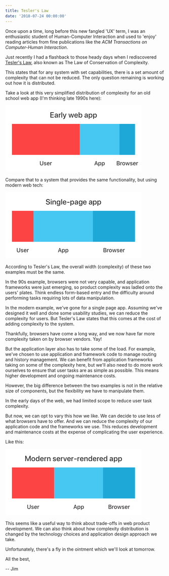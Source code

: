 ```yaml
---
title: Tesler's Law
date: '2018-07-24 00:00:00'
---
```


Once upon a time, long before this new fangled 'UX' term, I was an enthusiastic student of Human-Computer Interaction and used to 'enjoy' reading articles from fine publications like the _ACM Transactions on Computer-Human Interaction_.

Just recently I had a flashback to those heady days when I rediscovered [Tesler's Law](https://en.wikipedia.org/wiki/Law_of_conservation_of_complexity), also known as The Law of Conservation of Complexity.

This states that for any system with set capabilities, there is a set amount of complexity that can not be reduced. The only question remaining is working out how it is distributed.

Take a look at this very simplified distribution of complexity for an old school web app (I'm thinking late 1990s here):

![User complexity of about 50%, application complexity of about 40% and browser complexity of about 10%](/images/list/20180724-coc1.png)

Compare that to a system that provides the same functionality, but using modern web tech:

![User complexity of about 15%, application complexity of about 50% and browser complexity of about 35%](/images/list/20180724-coc2.png)

According to Tesler's Law, the overall width (complexity) of these two examples must be the same.

In the 90s example, browsers were not very capable, and application frameworks were just emerging, so product complexity was ladled onto the users' plates. Think endless form-based entry and the difficulty around performing tasks requiring lots of data manipulation.

In the modern example, we've gone for a single page app. Assuming we've designed it well and done some usability studies, we can reduce the complexity for users. But Tesler's Law states that this comes at the cost of adding complexity to the system.

Thankfully, browsers have come a long way, and we now have far more complexity taken on by browser vendors. Yay!

But the application layer also has to take some of the load. For example, we've chosen to use application and framework code to manage routing and history management. We can benefit from application frameworks taking on some of the complexity here, but we'll also need to do more work ourselves to ensure that user tasks are as simple as possible. This means higher development and ongoing maintenance costs.

However, the big difference between the two examples is not in the relative size of components, but the flexibility we have to manipulate them.

In the early days of the web, we had limited scope to reduce user task complexity.

But now, we can opt to vary this how we like. We can decide to use less of what browsers have to offer. And we can reduce the complexity of our application code and the frameworks we use. This reduces development and maintenance costs at the expense of complicating the user experience.

Like this:

![User complexity at about 35%, application complexity of about 40% and browser complexity of about 25%](/images/list/20180724-coc3.png)

This seems like a useful way to think about trade-offs in web product development. We can also think about how complexity distribution is changed by the technology choices and application design approach we take.

Unfortunately, there's a fly in the ointment which we'll look at tomorrow.

All the best,

-- Jim
